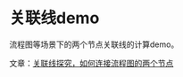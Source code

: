 # 关联线demo

流程图等场景下的两个节点关联线的计算demo。

文章：[关联线探究，如何连接流程图的两个节点](https://juejin.cn/post/7114290797641809957)
